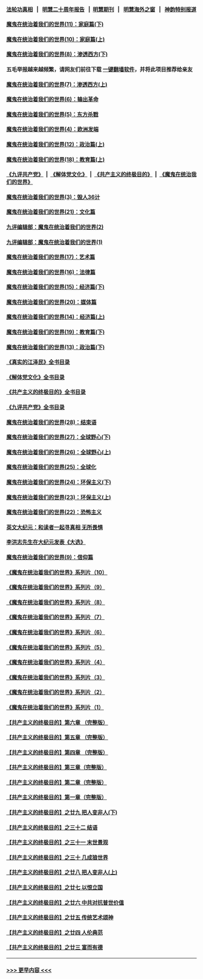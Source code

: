 #### [法轮功真相](https://github.com/gfw-breaker/truth/blob/master/README.md?t=0) &nbsp;&nbsp;|&nbsp;&nbsp; [明慧二十周年报告](https://github.com/gfw-breaker/mh-reports/blob/master/README.md?t=0) &nbsp;&nbsp;|&nbsp;&nbsp;[明慧期刊](https://github.com/gfw-breaker/mh-qikan) &nbsp;&nbsp;|&nbsp;&nbsp; [明慧海外之窗](https://github.com/gfw-breaker/mh-news/blob/master/README.md?t=0) &nbsp;&nbsp;|&nbsp;&nbsp; [神韵特别报道](https://github.com/gfw-breaker/mh-news/blob/master/shenyun.md?t=0)
#### [魔鬼在统治着我们的世界(11)：家庭篇(下)](../pages/nsc422/n10440961.md?t=12170801) 
#### [魔鬼在统治着我们的世界(10)：家庭篇(上)](../pages/nsc422/n10435448.md?t=12170801) 
#### [魔鬼在统治着我们的世界(8)：渗透西方(下)](../pages/nsc422/n10429603.md?t=12170801) 
#### 五毛举报越来越频繁，请网友们前往下载 [一键翻墙软件](https://github.com/gfw-breaker/ssr-accounts)，并将此项目推荐给亲友
#### [魔鬼在统治着我们的世界(7)：渗透西方(上)](../pages/nsc422/n10426013.md?t=12170801) 
#### [魔鬼在统治着我们的世界(6)：输出革命](../pages/nsc422/n10421536.md?t=12170801) 
#### [魔鬼在统治着我们的世界(5)：东方杀戮](../pages/nsc422/n10417707.md?t=12170801) 
#### [魔鬼在统治着我们的世界(4)：欧洲发端](../pages/nsc422/n10414890.md?t=12170801) 
#### [魔鬼在统治着我们的世界(12)：政治篇(上)](../pages/nsc422/n10444576.md?t=12170801) 
#### [魔鬼在统治着我们的世界(18)：教育篇(上)](../pages/nsc422/n10526970.md?t=12170801) 
#### [《九评共产党》](https://github.com/begood0513/9ping.md/blob/master/README.md) &nbsp;|&nbsp; [《解体党文化》](../../../../jtdwh.md/blob/master/README.md)  &nbsp;|&nbsp; [《共产主义的终极目的》](../../../../gczydzjmd.md/blob/master/README.md) &nbsp;|&nbsp; [《魔鬼在统治我们的世界》](../../../../mgztzwmdsj.md/blob/master/README.md) 
#### [魔鬼在统治着我们的世界(3)：毁人36计](../pages/nsc422/n10411583.md?t=12170801) 
#### [魔鬼在统治着我们的世界(21)：文化篇](../pages/nsc422/n10597706.md?t=12170801) 
#### [九评编辑部：魔鬼在统治着我们的世界(2)](../pages/nsc422/n10410036.md?t=12170801) 
#### [九评编辑部：魔鬼在统治着我们的世界(1)](../pages/nsc422/n10406825.md?t=12170801) 
#### [魔鬼在统治着我们的世界(17)：艺术篇](../pages/nsc422/n10499093.md?t=12170801) 
#### [魔鬼在统治着我们的世界(16)：法律篇](../pages/nsc422/n10485969.md?t=12170801) 
#### [魔鬼在统治着我们的世界(15)：经济篇(下)](../pages/nsc422/n10469975.md?t=12170801) 
#### [魔鬼在统治着我们的世界(20)：媒体篇](../pages/nsc422/n10586579.md?t=12170801) 
#### [魔鬼在统治着我们的世界(14)：经济篇(上)](../pages/nsc422/n10457370.md?t=12170801) 
#### [魔鬼在统治着我们的世界(19)：教育篇(下)](../pages/nsc422/n10564808.md?t=12170801) 
#### [魔鬼在统治着我们的世界(13)：政治篇(下)](../pages/nsc422/n10448270.md?t=12170801) 
#### [《真实的江泽民》全书目录](../pages/nsc422/n13721399.md?t=12170801) 
#### [《解体党文化》全书目录](../pages/nsc422/n13721157.md?t=12170801) 
#### [《共产主义的终极目的》全书目录](../pages/nsc422/n13721048.md?t=12170801) 
#### [《九评共产党》全书目录](../pages/nsc422/n13708085.md?t=12170801) 
#### [魔鬼在统治着我们的世界(28)：结束语](../pages/nsc422/n10936246.md?t=12170801) 
#### [魔鬼在统治着我们的世界(27)：全球野心(下)](../pages/nsc422/n10928319.md?t=12170801) 
#### [魔鬼在统治着我们的世界(26)：全球野心(上)](../pages/nsc422/n10900318.md?t=12170801) 
#### [魔鬼在统治着我们的世界(25)：全球化](../pages/nsc422/n10788205.md?t=12170801) 
#### [魔鬼在统治着我们的世界(24)：环保主义(下)](../pages/nsc422/n10695307.md?t=12170801) 
#### [魔鬼在统治着我们的世界(23)：环保主义(上)](../pages/nsc422/n10688613.md?t=12170801) 
#### [魔鬼在统治着我们的世界(22)：恐怖主义](../pages/nsc422/n10614727.md?t=12170801) 
#### [英文大纪元：和读者一起寻真相 无所畏惧](../pages/nsc422/n12542027.md?t=12170801) 
#### [李洪志先生在大纪元发表《大选》](../pages/nsc422/n12534746.md?t=12170801) 
#### [魔鬼在统治着我们的世界(9)：信仰篇](../pages/nsc422/n10432159.md?t=12170801) 
#### [《魔鬼在统治着我们的世界》系列片（10）](../pages/nsc422/n12292670.md?t=12170801) 
#### [《魔鬼在统治着我们的世界》系列片（9）](../pages/nsc422/n12290859.md?t=12170801) 
#### [《魔鬼在统治着我们的世界》系列片（8）](../pages/nsc422/n12287445.md?t=12170801) 
#### [《魔鬼在统治着我们的世界》系列片（7）](../pages/nsc422/n12283425.md?t=12170801) 
#### [《魔鬼在统治着我们的世界》系列片（6）](../pages/nsc422/n12282314.md?t=12170801) 
#### [《魔鬼在统治着我们的世界》系列片（5）](../pages/nsc422/n12281419.md?t=12170801) 
#### [《魔鬼在统治着我们的世界》系列片（4）](../pages/nsc422/n12274024.md?t=12170801) 
#### [《魔鬼在统治着我们的世界》系列片（3）](../pages/nsc422/n12271322.md?t=12170801) 
#### [《魔鬼在统治着我们的世界》系列片（2）](../pages/nsc422/n12269049.md?t=12170801) 
#### [《魔鬼在统治着我们的世界》系列片（1）](../pages/nsc422/n12267575.md?t=12170801) 
#### [【共产主义的终极目的】第六章 （完整版）](../pages/nsc422/n11428913.md?t=12170801) 
#### [【共产主义的终极目的】第五章 （完整版）](../pages/nsc422/n11428912.md?t=12170801) 
#### [【共产主义的终极目的】第四章 （完整版）](../pages/nsc422/n11428907.md?t=12170801) 
#### [【共产主义的终极目的】第三章（完整版）](../pages/nsc422/n11428848.md?t=12170801) 
#### [【共产主义的终极目的】第二章（完整版）](../pages/nsc422/n11428831.md?t=12170801) 
#### [【共产主义的终极目的】第一章（完整版）](../pages/nsc422/n11417651.md?t=12170801) 
#### [【共产主义的终极目的】之廿九 把人变非人(下)](../pages/nsc422/n11344140.md?t=12170801) 
#### [【共产主义的终极目的】之三十二 结语](../pages/nsc422/n11360535.md?t=12170801) 
#### [【共产主义的终极目的】之三十一 末世景观](../pages/nsc422/n11351129.md?t=12170801) 
#### [【共产主义的终极目的】之三十 几成狼世界](../pages/nsc422/n11348280.md?t=12170801) 
#### [【共产主义的终极目的】之廿八 把人变非人(上)](../pages/nsc422/n11340492.md?t=12170801) 
#### [【共产主义的终极目的】之廿七 以恨立国](../pages/nsc422/n11336944.md?t=12170801) 
#### [【共产主义的终极目的】之廿六 中共对抗普世价值](../pages/nsc422/n11324785.md?t=12170801) 
#### [【共产主义的终极目的】之廿五 传统艺术颂神](../pages/nsc422/n11296396.md?t=12170801) 
#### [【共产主义的终极目的】之廿四 人伦典范](../pages/nsc422/n11296397.md?t=12170801) 
#### [【共产主义的终极目的】之廿三 富而有德](../pages/nsc422/n11283598.md?t=12170801) 

----
#### [ >>> 更早内容 <<< ](../indexes/nsc422-earlier.md)
